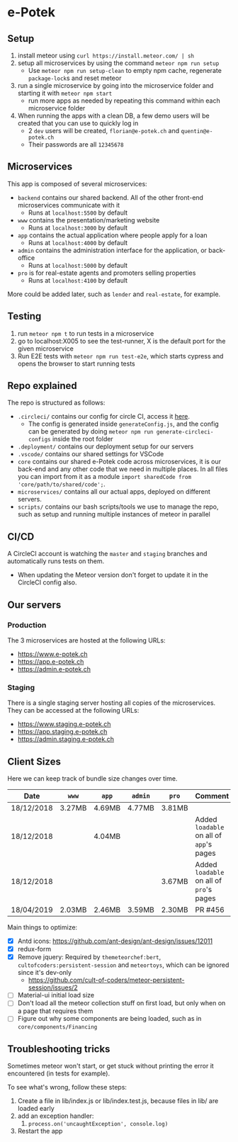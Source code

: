 # e-Potek

## Setup

1.  install meteor using `curl https://install.meteor.com/ | sh`
1.  setup all microservices by using the command `meteor npm run setup`
    - Use `meteor npm run setup-clean` to empty npm cache, regenerate `package-lock`s and reset meteor
1.  run a single microservice by going into the microservice folder and starting it with `meteor npm start`
    - run more apps as needed by repeating this command within each microservice folder
1. When running the apps with a clean DB, a few demo users will be created that you can use to quickly log in
    - 2 `dev` users will be created, `florian@e-potek.ch` and `quentin@e-potek.ch`
    - Their passwords are all `12345678`

## Microservices

This app is composed of several microservices:

- `backend` contains our shared backend. All of the other front-end microservices communicate with it
  - Runs at `localhost:5500` by default
- `www` contains the presentation/marketing website
  - Runs at `localhost:3000` by default
- `app` contains the actual application where people apply for a loan
  - Runs at `localhost:4000` by default
- `admin` contains the administration interface for the application, or back-office
  - Runs at `localhost:5000` by default
- `pro` is for real-estate agents and promoters selling properties
  - Runs at `localhost:4100` by default

More could be added later, such as `lender` and `real-estate`, for example.

## Testing

1.  run `meteor npm t` to run tests in a microservice
1.  go to localhost:X005 to see the test-runner, X is the default port for the given microservice
1.  Run E2E tests with `meteor npm run test-e2e`, which starts cypress and opens the browser to start running tests

## Repo explained

The repo is structured as follows:

- `.circleci/` contains our config for circle CI, access it [here](https://circleci.com/gh/e-Potek).
  - The config is generated inside `generateConfig.js`, and the config can be generated by doing `meteor npm run generate-circleci-configs` inside the root folder
- `.deployment/` contains our deployment setup for our servers
- `.vscode/` contains our shared settings for VSCode
- `core` contains our shared e-Potek code across microservices, it is our back-end and any other code that we need in multiple places. In all files you can import from it as a module `import sharedCode from 'core/path/to/shared/code';`.
- `microservices/` contains all our actual apps, deployed on different servers.
- `scripts/` contains our bash scripts/tools we use to manage the repo, such as setup and running multiple instances of meteor in parallel

## CI/CD

A CircleCI account is watching the `master` and `staging` branches and automatically runs tests on them.

- When updating the Meteor version don't forget to update it in the CircleCI config also.

## Our servers

### Production

The 3 microservices are hosted at the following URLs:

- https://www.e-potek.ch
- https://app.e-potek.ch
- https://admin.e-potek.ch

### Staging

There is a single staging server hosting all copies of the microservices. They can be accessed at the following URLs:

- https://www.staging.e-potek.ch
- https://app.staging.e-potek.ch
- https://admin.staging.e-potek.ch

## Client Sizes

Here we can keep track of bundle size changes over time.

| Date       | `www`  | `app`  | `admin` | `pro`  | Comment                                  |
| ---------- | ------ | ------ | ------- | ------ | ---------------------------------------- |
| 18/12/2018 | 3.27MB | 4.69MB | 4.77MB  | 3.81MB |                                          |
| 18/12/2018 |        | 4.04MB |         |        | Added `loadable` on all of `app`'s pages |
| 18/12/2018 |        |        |         | 3.67MB | Added `loadable` on all of `pro`'s pages |
| 18/04/2019 | 2.03MB | 2.46MB | 3.59MB  | 2.30MB | PR #456                                  |

Main things to optimize:

- [x] Antd icons: https://github.com/ant-design/ant-design/issues/12011
- [x] redux-form
- [x] Remove jquery: Required by `themeteorchef:bert`, `cultofcoders:persistent-session` and `meteortoys`, which can be ignored since it's dev-only
  - https://github.com/cult-of-coders/meteor-persistent-session/issues/2
- [ ] Material-ui initial load size
- [ ] Don't load all the meteor collection stuff on first load, but only when on a page that requires them
- [ ] Figure out why some components are being loaded, such as in `core/components/Financing`

## Troubleshooting tricks

Sometimes meteor won't start, or get stuck without printing the error it encountered (in tests for example).

To see what's wrong, follow these steps:

1. Create a file in lib/index.js or lib/index.test.js, because files in lib/ are loaded early
2. add an exception handler:
   1. `process.on('uncaughtException', console.log)`
3. Restart the app
